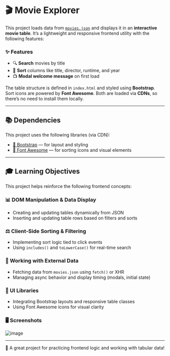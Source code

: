 # 🎬 Movie Explorer

This project loads data from [`movies.json`](movies.json) and displays it in an **interactive movie table**. It’s a lightweight and responsive frontend utility with the following features:

### ✨ Features

* 🔍 **Search** movies by title
* 🔄 **Sort** columns like title, director, runtime, and year
* 📺 **Modal welcome message** on first load

The table structure is defined in `index.html` and styled using **Bootstrap**. Sort icons are powered by **Font Awesome**. Both are loaded via **CDNs**, so there’s no need to install them locally.

---

## 📚 Dependencies

This project uses the following libraries (via CDN):

* [🌟 Bootstrap](https://getbootstrap.com/) — for layout and styling
* [ Font Awesome](https://fontawesome.com/) — for sorting icons and visual elements

---

## 🎓 Learning Objectives

This project helps reinforce the following frontend concepts:

### 📊 DOM Manipulation & Data Display

* Creating and updating tables dynamically from JSON
* Inserting and updating table rows based on filters and sorts

### ⚖️ Client-Side Sorting & Filtering

* Implementing sort logic tied to click events
* Using `includes()` and `toLowerCase()` for real-time search

### 📖 Working with External Data

* Fetching data from `movies.json` using `fetch()` or XHR
* Managing async behavior and display timing (modals, initial state)

### 🎨 UI Libraries

* Integrating Bootstrap layouts and responsive table classes
* Using Font Awesome icons for visual clarity

### 🖥️ Screenshots

![image](https://github.com/user-attachments/assets/b627745c-a214-40f8-a47a-edddbae55219)


---

🌟 A great project for practicing frontend logic and working with tabular data!
